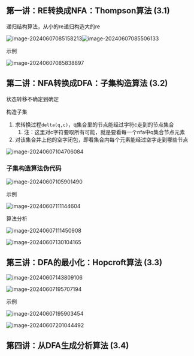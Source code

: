 ## 第一讲：RE转换成NFA：Thompson算法 (3.1)

递归结构算法，从小的re递归构造大的re

![image-20240607085158213](./images/image-20240607085158213.png)![image-20240607085506133](./images/image-20240607085506133.png)



示例

![image-20240607085838897](./images/image-20240607085838897.png)

## 第二讲：NFA转换成DFA：子集构造算法 (3.2)

状态转移不确定到确定

构造子集

1. 求转换过程`delta(q,c)`，q集合里的节点能经过字符c走到的节点集合
    1. 注：这里对c字符要取所有可能，就是要看每一个nfa中q集合节点元素
2. 对该集合并上他的空字闭包，即看集合内每个元素能经过空字走到哪些节点

![image-20240607104706084](./images/image-20240607104706084.png)

### 子集构造算法伪代码

![image-20240607105901490](./images/image-20240607105901490.png)

示例

![image-20240607111144604](./images/image-20240607111144604.png)

算法分析

![image-20240607111450908](./images/image-20240607111450908.png)

![image-20240607130104165](./images/image-20240607130104165.png)

## 第三讲：DFA的最小化：Hopcroft算法 (3.3)

![image-20240607143809106](./images/image-20240607143809106.png)

![image-20240607195707194](./images/image-20240607195707194.png)

示例

![image-20240607195903454](./images/image-20240607195903454.png)

![image-20240607201044492](./images/image-20240607201044492.png)



## 第四讲：从DFA生成分析算法 (3.4)